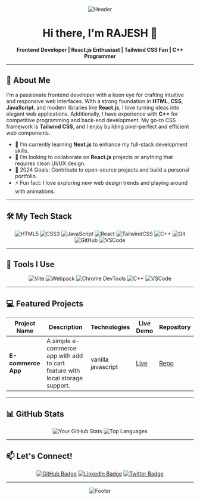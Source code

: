 <div align="center">

![Header](https://capsule-render.vercel.app/api?type=waving&color=gradient&height=100&section=header)

# Hi there, I'm RAJESH 👋

**Frontend Developer | React.js Enthusiast | Tailwind CSS Fan | C++ Programmer**


</div>

---

## 🚀 About Me

I'm a passionate frontend developer with a keen eye for crafting intuitive and responsive web interfaces. With a strong foundation in **HTML**, **CSS**, **JavaScript**, and modern libraries like **React.js**, I love turning ideas into elegant web applications. Additionally, I have experience with **C++** for competitive programming and back-end development. My go-to CSS framework is **Tailwind CSS**, and I enjoy building pixel-perfect and efficient web components.

- 🌱 I’m currently learning **Next.js** to enhance my full-stack development skills.
- 👯 I’m looking to collaborate on **React.js** projects or anything that requires clean UI/UX design.
- 🥅 2024 Goals: Contribute to open-source projects and build a personal portfolio.
- ⚡ Fun fact: I love exploring new web design trends and playing around with animations.

---

## 🛠️ My Tech Stack

<div align="center">

![HTML5](https://img.shields.io/badge/HTML5-E34F26?style=for-the-badge&logo=html5&logoColor=white)
![CSS3](https://img.shields.io/badge/CSS3-1572B6?style=for-the-badge&logo=css3&logoColor=white)
![JavaScript](https://img.shields.io/badge/JavaScript-F7DF1E?style=for-the-badge&logo=javascript&logoColor=black)
![React](https://img.shields.io/badge/React-61DAFB?style=for-the-badge&logo=react&logoColor=black)
![TailwindCSS](https://img.shields.io/badge/TailwindCSS-38B2AC?style=for-the-badge&logo=tailwind-css&logoColor=white)
![C++](https://img.shields.io/badge/C++-00599C?style=for-the-badge&logo=cplusplus&logoColor=white)
![Git](https://img.shields.io/badge/Git-F05032?style=for-the-badge&logo=git&logoColor=white)
![GitHub](https://img.shields.io/badge/GitHub-181717?style=for-the-badge&logo=github&logoColor=white)
![VSCode](https://img.shields.io/badge/VS%20Code-007ACC?style=for-the-badge&logo=visual-studio-code&logoColor=white)

</div>

---

## 🔧 Tools I Use

<div align="center">
  
![Vite](https://img.shields.io/badge/Vite-646CFF?style=for-the-badge&logo=vite&logoColor=white)
![Webpack](https://img.shields.io/badge/Webpack-8DD6F9?style=for-the-badge&logo=webpack&logoColor=white)
![Chrome DevTools](https://img.shields.io/badge/Chrome_DevTools-4285F4?style=for-the-badge&logo=google-chrome&logoColor=white)
![C++](https://img.shields.io/badge/C++-00599C?style=for-the-badge&logo=cplusplus&logoColor=white)
![VSCode](https://img.shields.io/badge/-VS_Code-007ACC?style=for-the-badge&logo=visual-studio-code&logoColor=white)

</div>

---

## 💻 Featured Projects

<div align="center">

| Project Name       | Description                                         | Technologies     | Live Demo  | Repository |
|-------------------|-----------------------------------------------------|------------------|------------|------------|
| **E-commerce App** | A simple e-commerce app with add to cart feature with local storage support. | vanilla javascript| [Live](https://shopwaveecom.netlify.app/) | [Repo](https://github.com/Rajeshsharma-123/ShopWave-ecommerce_site-) |


</div>

---

## 📊 GitHub Stats

<div align="center">

![Your GitHub Stats](https://github-readme-stats.vercel.app/api?username=Rajeshsharma-123&show_icons=true&hide_rank=true&theme=radical)
![Top Languages](https://github-readme-stats.vercel.app/api/top-langs/?username=Rajeshsharma-123&layout=compact&theme=radical)

</div>

---

## 📫 Let's Connect!

<div align="center">

[![GitHub Badge](https://img.shields.io/badge/-GitHub-181717?style=for-the-badge&logo=github&logoColor=white)](https://github.com/Rajeshsharma-123)
[![LinkedIn Badge](https://img.shields.io/badge/-LinkedIn-0077B5?style=for-the-badge&logo=linkedin&logoColor=white)](https://www.linkedin.com/in/rajesh-sharma-0b7a7630b)
[![Twitter Badge](https://img.shields.io/badge/-Twitter-1DA1F2?style=for-the-badge&logo=twitter&logoColor=white)](https://twitter.com/Rajesh078078728)

</div>

---

<div align="center">

![Footer](https://capsule-render.vercel.app/api?type=waving&color=gradient&height=100&section=footer)

</div>
